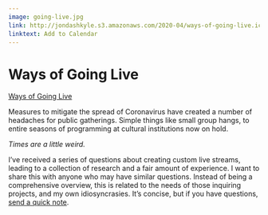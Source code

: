 ```yaml
---
image: going-live.jpg
link: http://jondashkyle.s3.amazonaws.com/2020-04/ways-of-going-live.ics
linktext: Add to Calendar
---
```


# Ways of Going Live

[Ways of Going Live](http://jondashkyle.s3.amazonaws.com/2020-04/ways-of-going-live.mp4)

Measures to mitigate the spread of Coronavirus have created a number of headaches for public gatherings. Simple things like small group hangs, to entire seasons of programming at cultural institutions now on hold.

*Times are a little weird.*

I’ve received a series of questions about creating custom live streams, leading to a collection of research and a fair amount of experience. I want to share this with anyone who may have similar questions. Instead of being a comprehensive overview, this is related to the needs of those inquiring projects, and my own idiosyncrasies. It’s concise, but if you have questions, [send a quick note](mailto:contact@jon-kyle.com).

<!-- more -→

A custom livestream may be useful if:

- You have a built-in audience and want to control the context and environment of the stream beyond what is possible with big streaming platforms.<br><br>

- You are a museum, or other cultural venue, looking to transition some upcoming programming online.<br><br>

- You want to include appropriately licensed material in your stream which may receive an automated copyright strike through a streaming platform.<br><br>

- You want to eliminate third party ads displayed within or in proximity to your stream.

## Solutions

We’re focusing on three possible solutions, each representing varying levels of cost, control, and time.

- *Existing Platforms*, like [Youtube](https://youtube.com) and [Twitch](https://twitch.com)
- *API Services*, like [Vimeo](https://vimeo.com) or [Mux](https://mux.com)
- *Fully Custom*, using a custom streaming server

Note that this will not focus on experimental solutions, but proven infrastructure with minimal resources.

### Existing Platforms

While the familiar names in live streaming are the simplest way to go live, there are a few limitations if full control over functionality and design is needed.

When embedding a livestream in a page it [is possible to hide or replace](https://videojs.com) the platform’s controls, but other elements like the platform’s logo, lower-third ads and recommended videos cannot be disabled. It’s also not possible to customize the design of the chat, if there is an option for embedding.

Automatic copyright strikes are also a frequent problem, regardless of pre-arranged licensing. I’ve come across a number of streams by musicians playing their own music which have been automatically removed.

Instagram *officially* does not have an API for streaming outside of their app, but there are a few [private APIs](https://github.com/dilame/instagram-private-api) floating around that make it possible. I’ve had limited success with this, and have a hunch Instagram keeps track of requests not matching a certain shape to disable them after so many times.

Of course, much of this also comes down to vibe. Does your stream feel good living inside of Youtube? Or does it want to have a place of its own?

### API Services

The most useful feature of the big platforms is how they remove any concern over hosting and servers. API services do too, but provide the tools for totally determining your own functionality and interface.

These services provide an endpoint, which you can send a request to for creating a livestream. This returns a key which can be used in streaming software like [OBS](https://obsproject.com). After the livestream ends the video is then transcoded and hosted.

This comes at a price, and also doesn’t *entirely* eliminate servers, as you must authenticate requests to the API—but the savings are substantial when compared with the resources necessary for a fully custom solution, and greatly reduces the operational overhead and general complexity.

### Fully Custom

For the most demanding circumstances, a fully custom solution may be appropriate. This involves configuring the hosting environment and getting familiar with [RTMP](https://en.wikipedia.org/wiki/Real-Time_Messaging_Protocol). I had success with the [NGINX module](https://github.com/arut/nginx-rtmp-module), and there is a [Docker image](https://hub.docker.com/r/tiangolo/nginx-rtmp/) available.

Getting running is one thing. Ensuring continuous uptime and scaling introduces an additional set of involved concerns. I can’t imagine a situation requiring this level of granular control without having someone dedicated (at least part time) to these considerations.

## My Take

My process is likely similar to you, if you happen to be reading this. I want to fully control the design and functionality. This means platforms are not a viable option. Likewise, I’m not interested in maintaining servers or intense system architecture.

Out of the possible solutions, this leaves API services remaining. I passed a couple afternoon really digging through the options. Vimeo is too expensive and limited. Livestream is now Vimeo. There really isn’t much else out there, as it’s such a low margin market. But…

Fortunately there is [Mux](https://mux.com). Mux is the self described “Stripe of live streaming”, and I’d say this is accurate. As someone who is not interested in creating a payment solution, Stripe is my primary choice in payment processing. Likewise with Mux and streaming servers. It all comes down to a good API and documentation. Mux realizes this, and has provided just that.

Mux has a good guide on how to get started, including a [demo using Glitch](https://mux.com/articles/how-to-build-your-own-live-streaming-app-with-mux-video/). Because the server doesn’t store any media, it can be very modest in a pinch.

## Wrapping it Up

![r:56.25](recap.jpg)

I hope this has been of some help! 